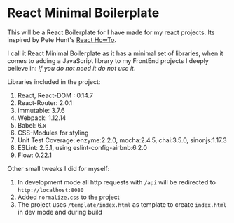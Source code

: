 # React Minimal Boilerplate
This will be a React Boilerplate for I have made for my react projects. Its inspired by Pete Hunt's [React HowTo](https://github.com/petehunt/react-howto).

I call it React Minimal Boilerplate as it has a minimal set of libraries, when it comes to adding a JavaScript library to my FrontEnd projects I deeply believe in: _If you do not need it do not use it_.

Libraries included in the project:
  1. React, React-DOM : 0.14.7
  2. React-Router: 2.0.1
  3. immutable: 3.7.6
  3. Webpack: 1.12.14
  5. Babel: 6.x
  6. CSS-Modules for styling
  7. Unit Test Coverage: enzyme:2.2.0, mocha:2.4.5, chai:3.5.0, sinonjs:1.17.3
  8. ESLint: 2.5.1, using eslint-config-airbnb:6.2.0
  9. Flow: 0.22.1

Other small tweaks I did for myself:
  1. In development mode all http requests with `/api` will be redirected to `http://localhost:8080`
  2. Added `normalize.css` to the project
  3. The project uses `/template/index.html` as template to create `index.html` in dev mode and during build
